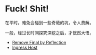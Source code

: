 # Fuck! Shit!

在平时，难免会碰到一些奇葩的坑，令人费解。

一般，经过长时间探究深挖之后，才恍然大悟。

* [Remove Final by Reflection](remove-final-by-reflection.md)
* [Ingress Host](ingress-host.md)


